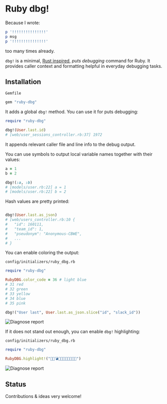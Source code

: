 # Ruby dbg!

Because I wrote: 

```ruby
p '!!!!!!!!!!!!!!!'
p msg
p '!!!!!!!!!!!!!!!'
```

too many times already.
 
`dbg!` is a minimal, [Rust inspired](https://doc.rust-lang.org/std/macro.dbg.html), *puts debugging* command for Ruby. It provides caller context and formatting helpful in everyday debugging tasks.

## Installation

`Gemfile`
```ruby
gem "ruby-dbg"
```

It adds a global `dbg!` method. You can use it for puts debugging:

```ruby
require "ruby-dbg"

dbg!(User.last.id)
# [web/user_sessions_controller.rb:37] 1972

```

It appends relevant caller file and line info to the debug output.

You can use symbols to output local variable names together with their values:

```ruby
a = 1
b = 2 

dbg!(:a, :b)
# [models/user.rb:22] a = 1
# [models/user.rb:22] b = 2
```

Hash values are pretty printed:

```ruby

dbg!(User.last.as_json)
# [web/users_controller.rb:10 {
#   "id": 160111,
#   "team_id": 1,
#   "pseudonym": "Anonymous-CBWE",
#   ...
# }
```

You can enable coloring the output:

`config/initializers/ruby_dbg.rb`
```ruby
require "ruby-dbg"

RubyDBG.color_code = 36 # light blue
# 31 red 
# 32 green 
# 33 yellow 
# 34 blue 
# 35 pink 
```

```ruby
dbg!("User last", User.last.as_json.slice("id", "slack_id"))
```

![Diagnose report](https://github.com/pawurb/ruby-dbg/raw/main/dbg_color.png)

If it does not stand out enough, you can enable `dbg!` highlighting:

`config/initializers/ruby_dbg.rb`
```ruby
require "ruby-dbg"

RubyDBG.highlight!("🎉💔💣🕺🚀🧨🙈🤯🥳🌈🦄")
```

![Diagnose report](https://github.com/pawurb/ruby-dbg/raw/main/dbg_emoji.png)

## Status

Contributions & ideas very welcome!
